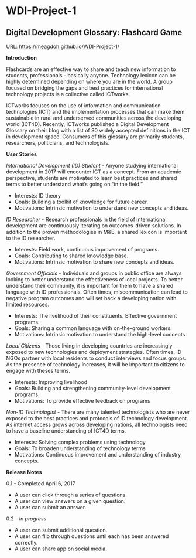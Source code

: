 # WDI-Project-1
## Digital Development Glossary: Flashcard Game
URL: https://meagdoh.github.io/WDI-Project-1/

**Introduction**

Flashcards are an effective way to share and teach new information to students, professionals - basically anyone. Technology lexicon can be highly determined depending on where you are in the world. A group focused on bridging the gaps and best practices for international technology projects is a collective called ICTworks.

ICTworks focuses on the use of information and communication technologies (ICT) and the implementation processes that can make them sustainable in rural and underserved communities across the developing world (ICT4D). Recently, ICTworks published a Digital Development Glossary on their blog with a list of 30 widely accepted definitions in the ICT in development space. Consumers of this glossary are primarily students, researchers, politicians, and technologists.

**User Stories**

_International Development (ID) Student_ - Anyone studying international development in 2017 will encounter ICT as a concept. From an academic perspective, students are motivated to learn best practices and shared terms to better understand what’s going on “in the field.”

+ Interests: ID theory
+ Goals: Building a toolkit of knowledge for future career.
+ Motivations: Intrinsic motivation to understand new concepts and ideas.

_ID Researcher_ - Research professionals in the field of international development are continuously iterating on outcomes-driven solutions. In addition to the proven methodologies in M&E, a shared lexicon is important to the ID researcher.

+ Interests: Field work, continuous improvement of programs.
+ Goals: Contributing to shared knowledge base.
+ Motivations: Intrinsic motivation to share new concepts and ideas.

_Government Officials_ - Individuals and groups in public office are always looking to better understand the effectiveness of local projects. To better understand their community, it is important for them to have a shared language with ID professionals. Often times, miscommunication can lead to negative program outcomes and will set back a developing nation with limited resources.

+ Interests: The livelihood of their constituents. Effective government programs.
+ Goals: Sharing a common language with on-the-ground workers.
+ Motivations: Intrinsic motivation to understand the high-level concepts

_Local Citizens_ - Those living in developing countries are increasingly exposed to new technologies and deployment strategies. Often times, ID NGOs partner with local residents to conduct interviews and focus groups. As the presence of technology increases, it will be important to citizens to engage with theses terms.

+ Interests: Improving livelihood
+ Goals: Building and strengthening community-level development programs.
+ Motivations: To provide effective feedback on programs

_Non-ID Technologist_ - There are many talented technologists who are never exposed to the best practices and protocols of ID technology development. As internet access grows across developing nations, all technologists need to have a baseline understanding of ICT4D terms.

+ Interests: Solving complex problems using technology
+ Goals: To broaden understanding of technology terms
+ Motivations: Continuous improvement and understanding of industry concepts.

**Release Notes**

0.1 - Completed April 6, 2017
- A user can click through a series of questions.
- A user can view answers on a given question.
- A user can submit an answer.


0.2 - _In progress_
- A user can submit additional question.
- A user can flip through questions until each has been answered correctly.
- A user can share app on social media.
